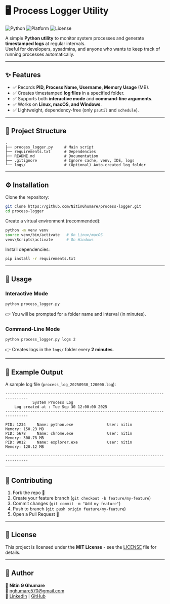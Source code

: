 # 🖥️ Process Logger Utility

![Python](https://img.shields.io/badge/Python-3.8%2B-blue.svg)
![Platform](https://img.shields.io/badge/Platform-Linux%20%7C%20macOS%20%7C%20Windows-lightgrey)
![License](https://img.shields.io/badge/License-MIT-green.svg)

A simple **Python utility** to monitor system processes and generate **timestamped logs** at regular intervals.  
Useful for developers, sysadmins, and anyone who wants to keep track of running processes automatically.

---

## ✨ Features
- ✅ Records **PID, Process Name, Username, Memory Usage** (MB).  
- ✅ Creates timestamped **log files** in a specified folder.  
- ✅ Supports both **interactive mode** and **command-line arguments**.  
- ✅ Works on **Linux, macOS, and Windows**.  
- ✅ Lightweight, dependency-free (only `psutil` and `schedule`).  

---

## 📂 Project Structure
```
.
├── process_logger.py     # Main script
├── requirements.txt      # Dependencies
├── README.md             # Documentation
├── .gitignore            # Ignore cache, venv, IDE, logs
└── logs/                 # (Optional) Auto-created log folder
```

---

## ⚙️ Installation

Clone the repository:
```bash
git clone https://github.com/NitinGhumare/process-logger.git
cd process-logger
```

Create a virtual environment (recommended):
```bash
python -m venv venv
source venv/bin/activate   # On Linux/macOS
venv\Scripts\activate      # On Windows
```

Install dependencies:
```bash
pip install -r requirements.txt
```

---

## 🚀 Usage

### Interactive Mode
```bash
python process_logger.py
```
👉 You will be prompted for a folder name and interval (in minutes).

### Command-Line Mode
```bash
python process_logger.py logs 2
```
👉 Creates logs in the `logs/` folder every **2 minutes**.

---

## 📑 Example Output

A sample log file (`process_log_20250930_120000.log`):

```
--------------------------------------------------------------------------------
            System Process Log
    Log created at : Tue Sep 30 12:00:00 2025
--------------------------------------------------------------------------------

PID: 1234     Name: python.exe               User: nitin         Memory: 150.23 MB
PID: 5678     Name: chrome.exe               User: nitin         Memory: 300.78 MB
PID: 9012     Name: explorer.exe             User: nitin         Memory: 120.12 MB

--------------------------------------------------------------------------------
```

---

## 🤝 Contributing
1. Fork the repo 🍴  
2. Create your feature branch (`git checkout -b feature/my-feature`)  
3. Commit changes (`git commit -m "Add my feature"`)  
4. Push to branch (`git push origin feature/my-feature`)  
5. Open a Pull Request 🚀  

---

## 📜 License
This project is licensed under the **MIT License** - see the [LICENSE](LICENSE) file for details.

---

## 🙌 Author
👤 **Nitin G Ghumare**  
📧 [nghumare570@gmail.com](mailto:nghumare570@gmail.com)  
🔗 [LinkedIn](https://linkedin.com/in/nitin-ghumare) | [GitHub](https://github.com/NitinGhumare)
